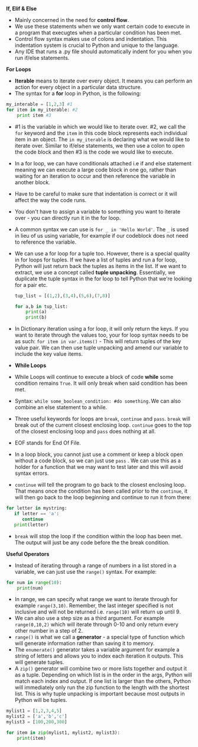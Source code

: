 **If, Elif & Else**

-   Mainly concerned in the need for **control flow**.
-   We use these statements when we only want certain code to execute in a program that execugtes when a particular condition has been met.
-   Control flow syntax makes use of colons and indentation. This indentation system is crucial to Python and unique to the language.
-   Any IDE that runs a .py file should automatically indent for you when you run if/else statements.

**For Loops**

-   **Iterable** means to iterate over every object. It means you can perform an action for every object in a particular data structure.
-   The syntax for a **for** loop in Python, is the following:

```python
my_interable = [1,2,3] #1
for item in my_iterable: #2
	print item #3
```

-   #1 is the variable in which we would like to iterate over. #2, we call the `for` keyword and the `item` in this code block represents each individual item in an object. The `in my_iterable` is declaring what we would like to iterate over. Similar to if/else statements, we then use a colon to open the code block and then #3 is the code we would like to execute.
-   In a for loop, we can have conditionals attached i.e if and else statement meaning we can execute a large code block in one go, rather than waiting for an iteration to occur and then reference the variable in another block.
-   Have to be careful to make sure that indentation is correct or it will affect the way the code runs.
-   You don't have to assign a variable to something you want to iterate over - you can directly run it in the for loop.
-   A common syntax we can use is `for _ in 'Hello World'`. The `_` is used in lieu of us using variable, for example if our codeblock does not need to reference the variable.
-   We can use a for loop for a tuple too. However, there is a special quality in for loops for tuples. If we have a list of tuples and run a for loop, Python will just return back the tuples as items in the list. If we want to extract, we use a concept called **tuple unpacking**. Essentially, we duplicate the tuple syntax in the for loop to tell Python that we're looking for a pair etc.

    ```python
    tup_list = [(1,2),(3,4),(5,6),(7,8)]

    for a,b in tup_list:
    	print(a)
    	print(b)
    ```

-   In Dictionary iteration using a for loop, it will only return the keys. If you want to iterate through the values too, your for loop syntax needs to be as such: `for item in var.items()` - This will return tuples of the key value pair. We can then use tuple unpacking and amend our variable to include the key value items.
-   **While Loops**

-   While Loops will continue to execute a block of code **while** some condition remains `True`. It will only break when said condition has been met.
-   Syntax: `while some_boolean_condition: #do something.`We can also combine an else statement to a while.
-   Three useful keywords for loops are `break`, `continue` and `pass`. `break` will break out of the current closest enclosing loop. `continue` goes to the top of the closest enclosing loop and `pass` does nothing at all.
-   EOF stands for End Of File.
-   In a loop block, you cannot just use a comment or keep a block open without a code block, so we can just use `pass` . We can use this as a holder for a function that we may want to test later and this will avoid syntax errors.
-   `continue` will tell the program to go back to the closest enclosing loop. That means once the condition has been called prior to the `continue`, it will then go back to the loop beginning and continue to run it from there:

```python
for letter in mystring:
   if letter == 'a':
      continue
   print(letter)
```

-   `break` will stop the loop if the condition within the loop has been met. The output will just be any code before the the break condition.

**Useful Operators**

-   Instead of iterating through a range of numbers in a list stored in a variable, we can just use the `range()` syntax. For example:

```python
for num in range(10):
	print(num)
```

-   In range, we can specify what range we want to iterate through for example `range(3,10)`. Remember, the last integer specified is not inclusive and will not be returned i.e. `range(10)` will return up until 9.
-   We can also use a step size as a third argument. For example `range(0,10,2)` which will iterate through 0-10 and only return every other number in a step of 2.
-   `range()` is what we call a **generator** - a special type of function which will generate information rather than saving it to memory.
-   The `enumerate()` generator takes a variable argument for example a string of letters and allows you to index each iteration it outputs. This will generate tuples.
-   A `zip()` generator will combine two or more lists together and output it as a tuple. Depending on which list is in the order in the args, Python will match each index and output. If one list is larger than the others, Python will immediately only run the zip function to the length with the shortest list. This is why tuple unpacking is important because most outputs in Python will be tuples.

```python
mylist1 = [1,2,3,4,5]
mylist2 = ['a','b','c']
mylist3 = [100,200,300]

for item in zip(mylist1, mylist2, mylist3):
	print(item)
```
